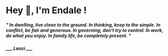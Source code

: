 <h1 title="head"> Hey 👋, I'm Endale !</h1>

**<h5><i>" In dwelling, live close to the ground. In thinking, keep to the simple. In conflict, be fair and generous. In governing, don't try to control. In work, do what you enjoy. In family life, be completely present. "</i></h5>**

*<b>___ Laozi ___</b>*

